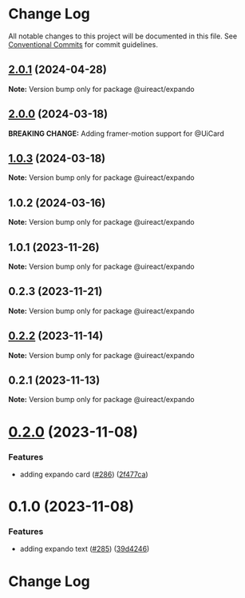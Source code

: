 # Change Log

All notable changes to this project will be documented in this file.
See [Conventional Commits](https://conventionalcommits.org) for commit guidelines.

## [2.0.1](https://github.com/inavac182/uireact/compare/@uireact/expando@2.0.0...@uireact/expando@2.0.1) (2024-04-28)

**Note:** Version bump only for package @uireact/expando





## [2.0.0](https://github.com/inavac182/uireact/compare/@uireact/expando@1.0.3...@uireact/expando@2.0.0) (2024-03-18)

**BREAKING CHANGE:** Adding framer-motion support for @UiCard






## [1.0.3](https://github.com/inavac182/uireact/compare/@uireact/expando@1.0.2...@uireact/expando@1.0.3) (2024-03-18)

**Note:** Version bump only for package @uireact/expando





## 1.0.2 (2024-03-16)

**Note:** Version bump only for package @uireact/expando





## 1.0.1 (2023-11-26)

**Note:** Version bump only for package @uireact/expando





## 0.2.3 (2023-11-21)

**Note:** Version bump only for package @uireact/expando





## [0.2.2](https://github.com/inavac182/ui-react/compare/@uireact/expando@0.2.1...@uireact/expando@0.2.2) (2023-11-14)

**Note:** Version bump only for package @uireact/expando





## 0.2.1 (2023-11-13)

**Note:** Version bump only for package @uireact/expando





# [0.2.0](https://github.com/inavac182/ui-react/compare/@uireact/expando@0.1.0...@uireact/expando@0.2.0) (2023-11-08)


### Features

* adding expando card ([#286](https://github.com/inavac182/ui-react/issues/286)) ([2f477ca](https://github.com/inavac182/ui-react/commit/2f477ca5e492c8d4891e4728b5c5d633d83d0b78))





# 0.1.0 (2023-11-08)


### Features

* adding expando text ([#285](https://github.com/inavac182/ui-react/issues/285)) ([39d4246](https://github.com/inavac182/ui-react/commit/39d42461e8d3bbf90f40135828af5cd7f14e34d9))





# Change Log
